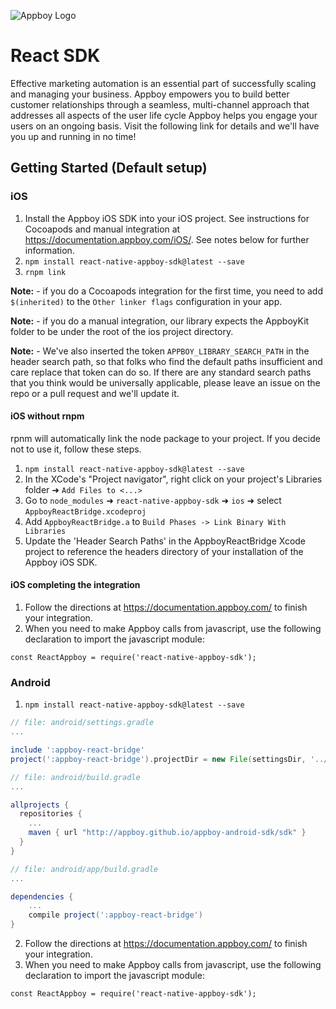 ![Appboy Logo](https://github.com/Appboy/appboy-react-sdk/blob/master/Appboy_Logo_400x100.png)

# React SDK

Effective marketing automation is an essential part of successfully scaling and managing your business. Appboy empowers you to build better customer relationships through a seamless, multi-channel approach that addresses all aspects of the user life cycle Appboy helps you engage your users on an ongoing basis. Visit the following link for details and we'll have you up and running in no time!

## Getting Started (Default setup)

### iOS
1.  Install the Appboy iOS SDK into your iOS project.  See instructions for Cocoapods and manual integration at https://documentation.appboy.com/iOS/.  See notes below for further information.
2. `npm install react-native-appboy-sdk@latest --save`
3. `rnpm link`

__Note:__ - if you do a Cocoapods integration for the first time, you need to add `$(inherited)` to the `Other linker flags` configuration in your app.

__Note:__ - if you do a manual integration, our library expects the AppboyKit folder to be under the root of the ios project directory.

__Note:__ - We've also inserted the token `APPBOY_LIBRARY_SEARCH_PATH` in the header search path, so that folks who find the default paths insufficient and care replace that token can do so.  If there are any standard search paths that you think would be universally applicable, please leave an issue on the repo or a pull request and we'll update it.

#### iOS without rnpm
rpnm will automatically link the node package to your project.  If you decide not to use it, follow these steps.

1. `npm install react-native-appboy-sdk@latest --save`
2. In the XCode's "Project navigator", right click on your project's Libraries folder ➜ `Add Files to <...>`
3. Go to `node_modules` ➜ `react-native-appboy-sdk` ➜ `ios` ➜ select `AppboyReactBridge.xcodeproj`
4. Add `AppboyReactBridge.a` to `Build Phases -> Link Binary With Libraries`
5. Update the 'Header Search Paths' in the AppboyReactBridge Xcode project to reference the headers directory of your installation of the Appboy iOS SDK.

#### iOS completing the integration
1.  Follow the directions at https://documentation.appboy.com/ to finish your integration. 
2.  When you need to make Appboy calls from javascript, use the following declaration to import the javascript module:

```
const ReactAppboy = require('react-native-appboy-sdk');
``` 

### Android
1. `npm install react-native-appboy-sdk@latest --save`

```gradle
// file: android/settings.gradle
...

include ':appboy-react-bridge'
project(':appboy-react-bridge').projectDir = new File(settingsDir, '../node_modules/react-native-appboy-sdk/android/appboy-react-bridge')
```
```gradle
// file: android/build.gradle
...

allprojects {
  repositories {
    ...
    maven { url "http://appboy.github.io/appboy-android-sdk/sdk" }
  }
}
```
```gradle
// file: android/app/build.gradle
...

dependencies {
    ...
    compile project(':appboy-react-bridge')
}
```

2.  Follow the directions at https://documentation.appboy.com/ to finish your integration. 
3.  When you need to make Appboy calls from javascript, use the following declaration to import the javascript module:

```
const ReactAppboy = require('react-native-appboy-sdk');
```
